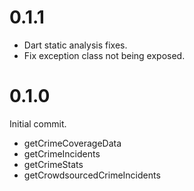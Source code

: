# 0.1.1
- Dart static analysis fixes.
- Fix exception class not being exposed.

# 0.1.0
Initial commit.
  - getCrimeCoverageData
  - getCrimeIncidents
  - getCrimeStats
  - getCrowdsourcedCrimeIncidents